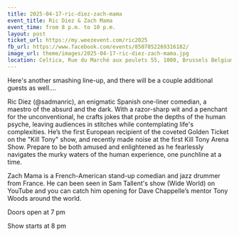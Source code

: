 ```yaml
---
title: 2025-04-17-ric-diez-zach-mama
event_title: Ric Diez & Zach Mama
event_time: from 8 p.m. to 10 p.m.
layout: post
ticket_url: https://my.weezevent.com/ric2025
fb_url: https://www.facebook.com/events/8507852269316182/
image_url: theme/images/2025-04-17-ric-diez-zach-mama.jpg
location: Celtica, Rue du Marché aux poulets 55, 1000, Brussels Belgium
---
```


Here's another smashing line-up, and there will be a couple additional guests as well....

Ric Diez (@sadmanric), an enigmatic Spanish one-liner comedian, a maestro of the absurd and the dark. With a razor-sharp wit and a penchant for the unconventional, he crafts jokes that probe the depths of the human psyche, leaving audiences in stitches while contemplating life's complexities. He’s the first European recipient of the coveted Golden Ticket on the "Kill Tony" show, and recently made noise at the first Kill Tony Arena Show. Prepare to be both amused and enlightened as he fearlessly navigates the murky waters of the human experience, one punchline at a time.

Zach Mama is a French-American stand-up comedian and jazz drummer from France. He can been seen in Sam Tallent's show (Wide World) on YouTube and you can catch him opening for Dave Chappelle’s mentor Tony Woods around the world.

Doors open at 7 pm

Show starts at 8 pm 
